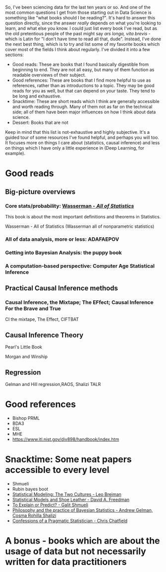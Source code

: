 So, I've been sciencing data for the last ten years or so. And one of the most common questions I get from those starting out in Data Science is something like "what books should I be reading?". It's hard to answer this question directly, since the answer _really_ depends on what you're looking to learn, and what else you know. I could just list every book I've read, but as the old pretentious people of the past might say _ars longa, vita brevis_ - which is Latin for "I don't have time to read all that, dude". Instead, I've done the next best thing, which is to try and list some of my favorite books which cover most of the fields I think about regularly. I've divided it into a few sections:

* Good reads: These are books that I found basically digestible from beginning to end. They are not all easy, but many of them function as readable overviews of their subject.
* Good references: These are books that I find more helpful to use as references, rather than as introductions to a topic. They may be good reads for you as well, but that can depend on your taste. They tend to be long and exhaustive.
* Snacktime: These are short reads which I think are generally accessible and worth reading through. Many of them not as far on the technical side; all of them have been major influences on how I think about data science.
* Dessert: Books that are not 

Keep in mind that this list is not-exhaustive and highly subjective. It's a guided tour of some resources I've found helpful, and perhaps you will too. It focuses more on things I care about (statistics, causal inference) and less on things which I have only a little experience in (Deep Learning, for example).

# Good reads

## Big-picture overviews

### Core stats/probability: [Wasserman - _All of Statistics_](https://egrcc.github.io/docs/math/all-of-statistics.pdf)

This book is about the most important definitions and theorems in Statistics.

Wasserman - All of Statistics (Wasserman all of nonparametric statistics)

### All of data analysis, more or less: ADAFAEPOV

### Getting into Bayesian Analysis: the puppy book

### A computation-based perspective: Computer Age Statistical Inference

## Practical Causal Inference methods

### Causal Inference, the Mixtape; The EFfect; Causal Inference For the Brave and True

CI the mixtape, The Effect, CIFTBAT

## Causal Inference Theory

Pearl's Little Book

Morgan and Winship

## Regression

Gelman and Hill regression,RAOS, Shalizi TALR

# Good references

- Bishop PRML
- BDA3
- ESL
- MHE
- https://www.itl.nist.gov/div898/handbook/index.htm

# Snacktime: Some neat papers accessible to every level

- Shmueli
- Rubin bayes boot
- [Statistical Modeling: The Two Cultures - Leo Breiman](https://projecteuclid.org/euclid.ss/1009213726)
- [Statistical Models and Shoe Leather - David A. Freedman](https://psychology.okstate.edu/faculty/jgrice/psyc5314/Freedman_1991A.pdf)
- [To Explain or Predict? - Galit Shmueli](https://www.stat.berkeley.edu/~aldous/157/Papers/shmueli.pdf)
- [Philosophy and the practice of Bayesian Statistics - Andrew Gelman, Cosma Rohilla Shalizi](http://www.stat.columbia.edu/~gelman/research/published/philosophy.pdf)
- [Confessions of a Pragmatic Statistician - Chris Chatfield](https://www2.isye.gatech.edu/isyebayes/bank/chatfield.pdf)

# A bonus - books which are about the usage of data but not necessarily written for data practitioners
